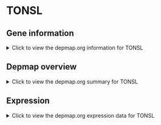 <h1>TONSL</h1>

<h2>Gene information</h2>
<details>
  <summary>Click to view the depmap.org information for TONSL</summary>
  <p><a href="https://depmap.org/portal/gene/TONSL?tab=about" target="_BLANK">Open page in a new tab...</a></p>
  <iframe src="https://depmap.org/portal/gene/TONSL?tab=about" style="border:none;width:100%;height:800px"></iframe>
</details>

<h2>Depmap overview</h2>
<details>
  <summary>Click to view the depmap.org summary for TONSL</summary>
  <p><a href="https://depmap.org/portal/gene/TONSL?tab=overview" target="_BLANK">Open page in a new tab...</a></p>
  <iframe src="https://depmap.org/portal/gene/TONSL?tab=overview" style="border:none;width:100%;height:800px"></iframe>
</details>

<h2>Expression</h2>
<details>
  <summary>Click to view the depmap.org expression data for TONSL</summary>
  <p><a href="https://depmap.org/portal/gene/TONSL?tab=characterization" target="_BLANK">Open page in a new tab...</a></p>
  <iframe src="https://depmap.org/portal/gene/TONSL?tab=characterization" style="border:none;width:100%;height:800px"></iframe>
</details>


<!--
<h2>Reactome Pathway diagram</h2>
<details>
  <summary>Click to view the Reactome pathway for TONSL</summary>
  <p><a href="PURL" target="_BLANK">Open page in a new tab...</a></p>
  PNAME
</details>
-->



